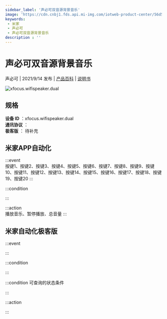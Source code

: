 ```yaml
---
sidebar_label: '声必可双音源背景音乐'
image: 'https://cdn.cnbj1.fds.api.mi-img.com/iotweb-product-center/56d51e73b9127a1cff865ef2d45ef6f2_1624613276914.png?GalaxyAccessKeyId=AKVGLQWBOVIRQ3XLEW&Expires=9223372036854775807&Signature=NIJaWgP7Fhi/IWQM5Q6Do5cWI6w='
keywords: 
 - 米家
 - 声必可
 - 声必可双音源背景音乐
description : ''
---
```

# 声必可双音源背景音乐

声必可 | 2021/9/14 发布 | [产品百科](https://home.mi.com/webapp/content/baike/product/index.html?model=xfocus.wifispeaker.dual/) | [说明书](https://home.mi.com/views/introduction.html?model=xfocus.wifispeaker.dual&region=cn)

![xfocus.wifispeaker.dual](https://cdn.cnbj1.fds.api.mi-img.com/iotweb-product-center/56d51e73b9127a1cff865ef2d45ef6f2_1624613276914.png?GalaxyAccessKeyId=AKVGLQWBOVIRQ3XLEW&Expires=9223372036854775807&Signature=NIJaWgP7Fhi/IWQM5Q6Do5cWI6w=)

## 规格  
> 
**设备 ID** ：xfocus.wifispeaker.dual  
**通讯协议** ：  
**极客版**  ： 待补充 


## 米家APP自动化  

:::event  
按键1、按键2、按键3、按键4、按键5、按键6、按键7、按键8、按键9、按键10、按键11、按键12、按键13、按键14、按键15、按键16、按键17、按键18、按键19、按键20
:::

:::condition  

:::

:::action   
播放音乐、暂停播放、总音量
:::

## 米家自动化极客版  

:::event  

:::

:::condition  

:::

:::condition 可查询的状态条件  

:::

:::action  

:::

        
